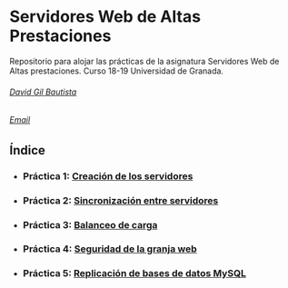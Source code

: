 # Servidores Web de Altas Prestaciones

Repositorio para alojar las prácticas de la asignatura Servidores Web de Altas prestaciones.
Curso 18-19 Universidad de Granada.

###### [David Gil Bautista](https://github.com/DavidBaug)
###### [Email](mailto:davidgilbautista@gmail.com)



## Índice

- ### Práctica 1: [Creación de los servidores](P1/README.md)

- ### Práctica 2: [Sincronización entre servidores](P2/README.md)

- ### Práctica 3: [Balanceo de carga](P3/README.md)

- ### Práctica 4: [Seguridad de la granja web](P4/README.md)

- ### Práctica 5: [Replicación de bases de datos MySQL](P5/README.md)
